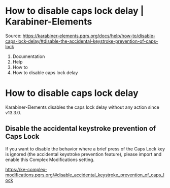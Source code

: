 # How to disable caps lock delay | Karabiner-Elements

Source: https://karabiner-elements.pqrs.org/docs/help/how-to/disable-caps-lock-delay/#disable-the-accidental-keystroke-prevention-of-caps-lock

1. Documentation
1. Help
1. How to
1. How to disable caps lock delay

# How to disable caps lock delay

Karabiner-Elements disables the caps lock delay without any action since v13.3.0.

## Disable the accidental keystroke prevention of Caps Lock

If you want to disable the behavior where a brief press of the Caps Lock key is ignored (the accidental keystroke prevention feature), please import and enable this Complex Modifications setting.

https://ke-complex-modifications.pqrs.org/#disable_accidental_keystroke_prevention_of_caps_lock

